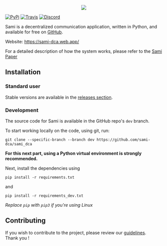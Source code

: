 <p align="center">
    <img src="https://gravatar.com/avatar/3c7bb98e5004a55cd6d0c990bfb6d0c9?s=512" />
</p>

[![PyPi](https://img.shields.io/pypi/v/sami-dca.svg?label=PyPi)](https://pypi.org/project/sami-dca/)
[![Travis](https://img.shields.io/travis/com/sami-dca/sami_dca/?label=Travis%20build)](https://travis-ci.org/github/sami-dca/sami_dca)
[![Discord](https://img.shields.io/discord/777126677795831828.svg?label=Discord)](https://discord.gg/Hcc6YTkpYV)

Sami is a decentralized communication application, written in Python,
and available for free on [GitHub](https://github.com/sami-dca/sami_dca).

Website: https://sami-dca.web.app/

For a detailed description of how the system works,
please refer to the [Sami Paper](https://github.com/sami-dca/sami_dca/blob/master/PAPER.md)

## Installation

### Standard user

Stable versions are available in the [releases section](https://github.com/sami-dca/sami_dca/releases).

### Development

The source code for Sami is available in the GitHub repo's ``dev`` branch.

To start working locally on the code, using git, run:

    git clone --specific-branch --branch dev https://github.com/sami-dca/sami_dca

**For this next part, using a Python virtual environment is strongly recommended.**

Next, install the dependencies using

    pip install -r requirements.txt

and

    pip install -r requirements_dev.txt

*Replace ``pip`` with ``pip3`` if you're using Linux*

## Contributing

If you wish to contribute to the project, 
please review our [guidelines](https://github.com/sami-dca/sami_dca/blob/master/CONTRIBUTING.md). 
\
Thank you !


